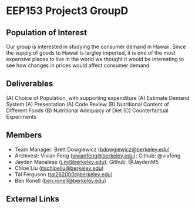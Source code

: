 # EEP153 Project3 GroupD

## Population of Interest 
Our group is interested in studying the consumer demand in Hawaii. Since the supply of goods to Hawaii is largley imported, it is one of the most expensive places to live in the world we thought it would be interesting to see how changes in prices would affect consumer demand. 

## Deliverables
(A) Choice of Population, with supporting expenditure 
(A) Estimate Demand System
(A) Presentation
(A) Code Review 
(B) Nutritional Content of Different Foods
(B) Nutritional Adequacy of Diet
(C) Counterfactual Experiments

## Members
- Team Manager: Brett Dowgiewicz (bdowgiewicz@berkeley.edu)
- Archivest: Vivian Feng (vivianfeng@berkeley.edu); Github: @vivfeng
- Jayden Manalese (j.m@berkeley.edu); Github: @JaydenM5
- Chloe Liu (itschloeliu@berkeley.edu)
- Tal Ferguson (tal262000@berkeley.edu)
- Ben Ronell (ben.ronell@berkeley.edu)

## External Links
